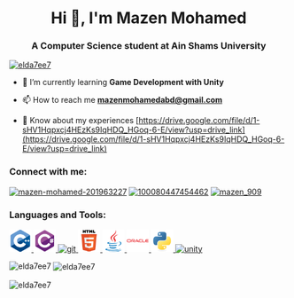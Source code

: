 <h1 align="center">Hi 👋, I'm Mazen Mohamed</h1>
<h3 align="center">A Computer Science student at Ain Shams University</h3>

<p align="left"> <a href="https://github.com/ryo-ma/github-profile-trophy"><img src="https://github-profile-trophy.vercel.app/?username=elda7ee7" alt="elda7ee7" /></a> </p>

- 🌱 I’m currently learning **Game Development with Unity**

- 📫 How to reach me **mazenmohamedabd@gmail.com**

- 📄 Know about my experiences [https://drive.google.com/file/d/1-sHV1Hqpxcj4HEzKs9IqHDQ_HGoq-6-E/view?usp=drive_link](https://drive.google.com/file/d/1-sHV1Hqpxcj4HEzKs9IqHDQ_HGoq-6-E/view?usp=drive_link)

<h3 align="left">Connect with me:</h3>
<p align="left">
<a href="https://linkedin.com/in/mazen-mohamed-201963227" target="blank"><img align="center" src="https://raw.githubusercontent.com/rahuldkjain/github-profile-readme-generator/master/src/images/icons/Social/linked-in-alt.svg" alt="mazen-mohamed-201963227" height="30" width="40" /></a>
<a href="https://fb.com/100080447454462" target="blank"><img align="center" src="https://raw.githubusercontent.com/rahuldkjain/github-profile-readme-generator/master/src/images/icons/Social/facebook.svg" alt="100080447454462" height="30" width="40" /></a>
<a href="https://codeforces.com/profile/mazen_909" target="blank"><img align="center" src="https://raw.githubusercontent.com/rahuldkjain/github-profile-readme-generator/master/src/images/icons/Social/codeforces.svg" alt="mazen_909" height="30" width="40" /></a>
</p>

<h3 align="left">Languages and Tools:</h3>
<p align="left"> <a href="https://www.w3schools.com/cpp/" target="_blank" rel="noreferrer"> <img src="https://raw.githubusercontent.com/devicons/devicon/master/icons/cplusplus/cplusplus-original.svg" alt="cplusplus" width="40" height="40"/> </a> <a href="https://www.w3schools.com/cs/" target="_blank" rel="noreferrer"> <img src="https://raw.githubusercontent.com/devicons/devicon/master/icons/csharp/csharp-original.svg" alt="csharp" width="40" height="40"/> </a> <a href="https://git-scm.com/" target="_blank" rel="noreferrer"> <img src="https://www.vectorlogo.zone/logos/git-scm/git-scm-icon.svg" alt="git" width="40" height="40"/> </a> <a href="https://www.w3.org/html/" target="_blank" rel="noreferrer"> <img src="https://raw.githubusercontent.com/devicons/devicon/master/icons/html5/html5-original-wordmark.svg" alt="html5" width="40" height="40"/> </a> <a href="https://www.java.com" target="_blank" rel="noreferrer"> <img src="https://raw.githubusercontent.com/devicons/devicon/master/icons/java/java-original.svg" alt="java" width="40" height="40"/> </a> <a href="https://www.oracle.com/" target="_blank" rel="noreferrer"> <img src="https://raw.githubusercontent.com/devicons/devicon/master/icons/oracle/oracle-original.svg" alt="oracle" width="40" height="40"/> </a> <a href="https://www.python.org" target="_blank" rel="noreferrer"> <img src="https://raw.githubusercontent.com/devicons/devicon/master/icons/python/python-original.svg" alt="python" width="40" height="40"/> </a> <a href="https://unity.com/" target="_blank" rel="noreferrer"> <img src="https://www.vectorlogo.zone/logos/unity3d/unity3d-icon.svg" alt="unity" width="40" height="40"/> </a> </p>

<p><img align="left" src="https://github-readme-stats.vercel.app/api/top-langs?username=elda7ee7&show_icons=true&theme=dracula&locale=en&layout=compact" alt="elda7ee7" /></p>

<p>&nbsp;<img align="center" src="https://github-readme-stats.vercel.app/api?username=elda7ee7&show_icons=true&theme=dracula&locale=en" alt="elda7ee7" /></p>

<p><img align="center" src="https://github-readme-streak-stats.herokuapp.com/?user=elda7ee7&theme=dark" alt="elda7ee7" /></p>
